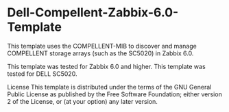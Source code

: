 # Dell-Compellent-Zabbix-6.0-Template
This template uses the COMPELLENT-MIB to discover and manage COMPELLENT storage arrays (such as the SC5020) in Zabbix 6.0.


This template was tested for Zabbix 6.0 and higher. This template was tested for DELL SC5020.

License
This template is distributed under the terms of the GNU General Public License as published by the Free Software Foundation; either version 2 of the License, or (at your option) any later version.
